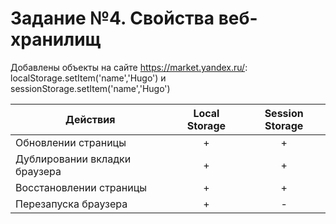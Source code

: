 # Задание №4. Свойства веб-хранилищ

Добавлены объекты на сайте https://market.yandex.ru/: localStorage.setItem('name','Hugo') и sessionStorage.setItem('name','Hugo')

| Действия | Local Storage | Session Storage |
|---|:-:|:-:|
| Обновлении страницы | + | + |
| Дублировании вкладки браузера | + | + |
| Восстановлении страницы | + | + |
| Перезапуска браузера | + | - |

